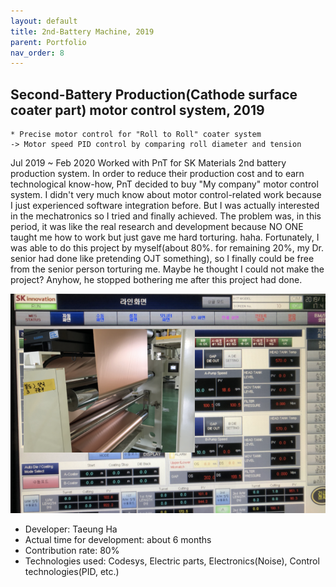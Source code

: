 ```yaml
---
layout: default
title: 2nd-Battery Machine, 2019
parent: Portfolio
nav_order: 8
---
```



## Second-Battery Production(Cathode surface coater part) motor control system, 2019
    * Precise motor control for "Roll to Roll" coater system
    -> Motor speed PID control by comparing roll diameter and tension 
  
Jul 2019 ~ Feb 2020
Worked with PnT for SK Materials 2nd battery production system.
In order to reduce their production cost and to earn technological know-how, PnT decided to buy "My company" motor control system. 
I didn't very much know about motor control-related work because I just experienced software integration before. But I was actually interested in the mechatronics so I tried and finally achieved. The problem was, in this period, it was like the real research and development because NO ONE taught me how to work but just gave me hard torturing. haha.
Fortunately, I was able to do this project by myself(about 80%. for remaining 20%, my Dr. senior had done like pretending OJT something), so I finally could be free from the senior person torturing me. Maybe he thought I could not make the project? Anyhow, he stopped bothering me after this project had done.


![sample img](/assets/images/portfolio-2019-2ndbatterycoater.png)

- Developer: Taeung Ha
- Actual time for development: about 6 months
- Contribution rate: 80%
- Technologies used: Codesys, Electric parts, Electronics(Noise), Control technologies(PID, etc.)
